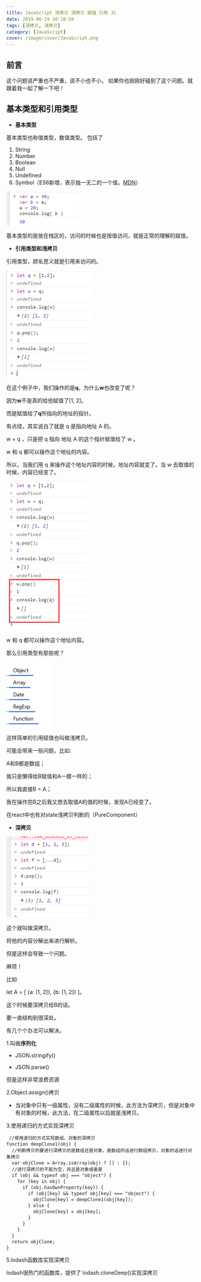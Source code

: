 ```yaml
---
title: JavaScript 浅拷贝 深拷贝 赋值 引用 JS
date: 2019-06-19 10:10:59
tags: [深拷贝, 浅拷贝]
category: [JavaScript]
cover: /image/cover/JavaScript.png
---
```


## 前言
这个问题说严重也不严重，说不小也不小。
如果你也刚刚好碰到了这个问题。就跟着我一起了解一下吧！

## 基本类型和引用类型

 

 - **基本类型**

基本类型也称值类型，数值类型。
包括了

  1. String
 2. Number
 3. Boolean
 4. Null
 5. Undefined
 6. Symbol（ES6新增，表示独一无二的一个值。[MDN](https://developer.mozilla.org/zh-CN/docs/Web/JavaScript/Reference/Global_Objects/Symbol)）


![在这里插入图片描述](/image/深拷贝浅拷贝/20190428204522836.png)

基本类型的是放在栈区的，访问的时候也是按值访问，就是正常的理解的赋值。

 - **引用类型和浅拷贝**


引用类型，顾名思义就是引用来访问的。

![在这里插入图片描述](/image/深拷贝浅拷贝/20190428204904611.png)

在这个例子中，我们操作的是**q**。为什么**w**也改变了呢？

因为**w**不是真的给他赋值了[1, 2]。

而是赋值给了**q**所指向的地址的指针。

有点绕，其实说白了就是 q 是指向地址 A 的。

w = q ，只是把 q 指向 地址 A 的这个指针赋值给了 w 。

w 和 q 都可以操作这个地址的内容。

所以，当我们用 q 来操作这个地址内容的时候，地址内容就变了。当 w 去取值的时候，内容已经变了。


![在这里插入图片描述](/image/深拷贝浅拷贝/20190428205243797.png)


w 和 q 都可以操作这个地址内容。

那么引用类型有那些呢？



![在这里插入图片描述](/image/深拷贝浅拷贝/20190428205350562.png)

这样简单的引用赋值也叫做浅拷贝。

可能会带来一些问题，比如:

A和B都是数组；

我只是懒得给B赋值和A一模一样的；

所以我直接B = A；

我在操作完B之后我又想去取值A的值的时候，发现A已经变了。

在react中也有对state浅拷贝判断的（PureComponent）


 - **深拷贝**

 ![在这里插入图片描述](/image/深拷贝浅拷贝/20190428205853748.png)

这个就叫做深拷贝。

将他的内容分解出来进行解析。

但是这样会导致一个问题。

麻烦！

比如

let A = [ {a: [1, 2]}, {b: [1, 2]} ]。

这个时候要深拷贝给B的话。

要一直结构到很深处。

有几个个办法可以解决。

1.叫做**序列化**

 - JSON.stringify()

 - JSON.parse()

 但是这样非常浪费资源

2.Object.assign()拷贝

 - 当对象中只有一级属性，没有二级属性的时候，此方法为深拷贝，但是对象中有对象的时候，此方法，在二级属性以后就是浅拷贝。

 3.使用递归的方式实现深拷贝

```
 //使用递归的方式实现数组、对象的深拷贝
function deepClone1(obj) {
  //判断拷贝的要进行深拷贝的是数组还是对象，是数组的话进行数组拷贝，对象的话进行对象拷贝
  var objClone = Array.isArray(obj) ? [] : {};
  //进行深拷贝的不能为空，并且是对象或者是
  if (obj && typeof obj === "object") {
    for (key in obj) {
      if (obj.hasOwnProperty(key)) {
        if (obj[key] && typeof obj[key] === "object") {
          objClone[key] = deepClone1(obj[key]);
        } else {
          objClone[key] = obj[key];
        }
      }
    }
  }
  return objClone;
}
```

5.lodash函数库实现深拷贝

lodash很热门的函数库，提供了 lodash.cloneDeep()实现深拷贝
